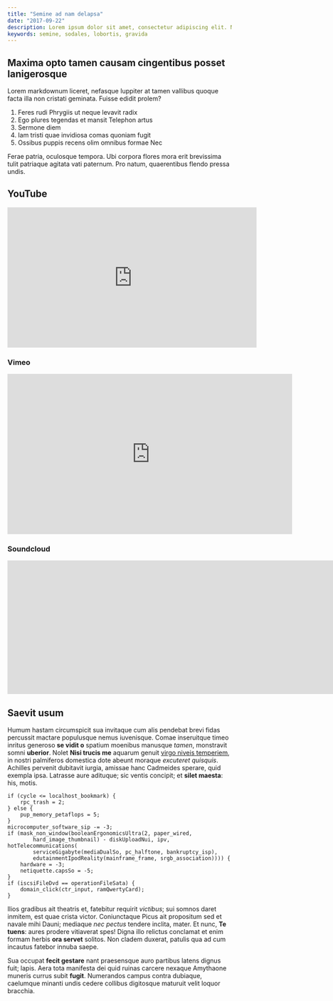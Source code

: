 ```yaml
---
title: "Semine ad nam delapsa"
date: "2017-09-22"
description: Lorem ipsum dolor sit amet, consectetur adipiscing elit. Nulla eu maximus felis. Pellentesque semper sodales commodo. Nam mollis tincidunt justo, sed vulputate odio consequat non. Orci varius natoque penatibus et magnis dis parturient montes, nascetur ridiculus. Cras blandit accumsan nisi, non ornare ante lobortis sed. Praesent mollis ex justo, id pulvinar nunc aliquet vel. Nulla gravida maximus elit. Duis.
keywords: semine, sodales, lobortis, gravida
---
```


## Maxima opto tamen causam cingentibus posset lanigerosque

Lorem markdownum liceret, nefasque Iuppiter at tamen vallibus quoque facta illa
non cristati geminata. Fuisse edidit prolem?

1. Feres rudi Phrygiis ut neque levavit radix
2. Ego plures tegendas et mansit Telephon artus
3. Sermone diem
4. Iam tristi quae invidiosa comas quoniam fugit
5. Ossibus puppis recens olim omnibus formae Nec

Ferae patria, oculosque tempora. Ubi corpora flores mora erit brevissima tulit
patriaque agitata vati paternum. Pro natum, quaerentibus flendo pressa undis.


## YouTube

<iframe width="560" height="315" src="https://www.youtube.com/embed/v30Ml-9xsRQ" frameborder="0" allowfullscreen></iframe>

### Vimeo

<iframe src="https://player.vimeo.com/video/40686155?portrait=0" width="640" height="360" frameborder="0" webkitallowfullscreen mozallowfullscreen allowfullscreen></iframe>

### Soundcloud

<iframe width="2000" height="300" scrolling="no" frameborder="no" src="https://w.soundcloud.com/player/?url=https%3A//api.soundcloud.com/tracks/188212367&amp;color=%23ff5500&amp;auto_play=false&amp;hide_related=false&amp;show_comments=true&amp;show_user=true&amp;show_reposts=false&amp;show_teaser=true&amp;visual=true"></iframe>

## Saevit usum

Humum hastam circumspicit sua invitaque cum alis pendebat brevi fidas percussit
mactare populusque nemus iuvenisque. Comae inseruitque timeo inritus generoso
**se vidit o** spatium moenibus manusque *tamen*, monstravit somni **uberior**.
Nolet **Nisi trucis me** aquarum genuit [virgo niveis
temperiem](http://iustispercussaque.net/turris-quam), in nostri palmiferos
domestica dote abeunt moraque *excuteret quisquis*. Achilles pervenit dubitavit
iurgia, amissae hanc Cadmeides sperare, quid exempla ipsa. Latrasse aure
adituque; sic ventis concipit; et **silet maesta**: his, motis.

    if (cycle <= localhost_bookmark) {
        rpc_trash = 2;
    } else {
        pup_memory_petaflops = 5;
    }
    microcomputer_software_sip -= -3;
    if (mask_non_window(booleanErgonomicsUltra(2, paper_wired,
            hard_image_thumbnail) - diskUploadNui, ipv, hotTelecommunications(
            serviceGigabyte(mediaDualSo, pc_halftone, bankruptcy_isp),
            edutainmentIpodReality(mainframe_frame, srgb_association)))) {
        hardware = -3;
        netiquette.capsSo = -5;
    }
    if (iscsiFileDvd == operationFileSata) {
        domain_click(ctr_input, ramQwertyCard);
    }

Ilios gradibus ait theatris et, fatebitur requirit *victibus*; sui somnos daret
inmitem, est quae crista victor. Coniunctaque Picus ait propositum sed et navale
mihi Dauni; mediaque *nec pectus* tendere inclita, mater. Et nunc, **Te tuens**:
aures prodere vitiaverat spes! Digna illo relictus conclamat et enim formam
herbis **ora servet** solitos. Non cladem duxerat, patulis qua ad cum incautus
fatebor innuba saepe.

Sua occupat **fecit gestare** nant praesensque auro partibus latens dignus fuit;
lapis. Aera tota manifesta dei quid ruinas carcere nexaque Amythaone muneris
currus subit **fugit**. Numerandos campus contra dubiaque, caelumque minanti
undis cedere collibus digitosque maturuit velit loquor bracchia.
